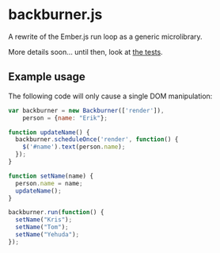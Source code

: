 # backburner.js

A rewrite of the Ember.js run loop as a generic microlibrary.

More details soon... until then, look at [the tests](https://github.com/ebryn/backburner.js/blob/master/test/tests/backburner_test.js).

## Example usage

The following code will only cause a single DOM manipulation:

```javascript
var backburner = new Backburner(['render']),
    person = {name: "Erik"};

function updateName() {
  backburner.scheduleOnce('render', function() {
    $('#name').text(person.name);
  });
}

function setName(name) {
  person.name = name;
  updateName();
}

backburner.run(function() {
  setName("Kris");
  setName("Tom");
  setName("Yehuda");
});
```